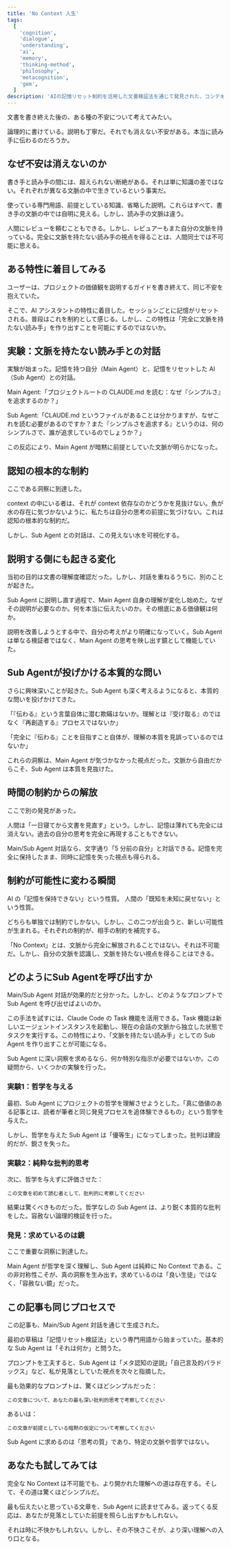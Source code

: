 ```yaml
---
title: 'No Context 人生'
tags:
  [
    'cognition',
    'dialogue',
    'understanding',
    'ai',
    'memory',
    'thinking-method',
    'philosophy',
    'metacognition',
    'gem',
  ]
description: 'AIの記憶リセット制約を活用した文書検証法を通じて発見された、コンテキストを持たない新しい知の形'
---
```


文書を書き終えた後の、ある種の不安について考えてみたい。

論理的に書けている。説明も丁寧だ。それでも消えない不安がある。本当に読み手に伝わるのだろうか。

## なぜ不安は消えないのか

書き手と読み手の間には、超えられない断絶がある。それは単に知識の差ではない。それぞれが異なる文脈の中で生きているという事実だ。

使っている専門用語、前提としている知識、省略した説明。これらはすべて、書き手の文脈の中では自明に見える。しかし、読み手の文脈は違う。

人間にレビューを頼むこともできる。しかし、レビュアーもまた自分の文脈を持っている。完全に文脈を持たない読み手の視点を得ることは、人間同士では不可能に思える。

## ある特性に着目してみる

ユーザーは、プロジェクトの価値観を説明するガイドを書き終えて、同じ不安を抱えていた。

そこで、AI アシスタントの特性に着目した。セッションごとに記憶がリセットされる。普段はこれを制約として感じる。しかし、この特性は「完全に文脈を持たない読み手」を作り出すことを可能にするのではないか。

## 実験：文脈を持たない読み手との対話

実験が始まった。記憶を持つ自分（Main Agent）と、記憶をリセットした AI（Sub Agent）との対話。

Main Agent:「プロジェクトルートの CLAUDE.md を読む：なぜ『シンプルさ』を追求するのか？」

Sub Agent:「CLAUDE.md というファイルがあることは分かりますが、なぜこれを読む必要があるのですか？また『シンプルさを追求する』というのは、何のシンプルさで、誰が追求しているのでしょうか？」

この反応により、Main Agent が暗黙に前提としていた文脈が明らかになった。

## 認知の根本的な制約

ここである洞察に到達した。

context の中にいる者は、それが context 依存なのかどうかを見抜けない。魚が水の存在に気づかないように、私たちは自分の思考の前提に気づけない。これは認知の根本的な制約だ。

しかし、Sub Agent との対話は、この見えない水を可視化する。

## 説明する側にも起きる変化

当初の目的は文書の理解度確認だった。しかし、対話を重ねるうちに、別のことが起きた。

Sub Agent に説明し直す過程で、Main Agent 自身の理解が変化し始めた。なぜその説明が必要なのか。何を本当に伝えたいのか。その根底にある価値観は何か。

説明を改善しようとする中で、自分の考えがより明確になっていく。Sub Agent は単なる検証者ではなく、Main Agent の思考を映し出す鏡として機能していた。

## Sub Agentが投げかける本質的な問い

さらに興味深いことが起きた。Sub Agent も深く考えるようになると、本質的な問いを投げかけてきた。

「『伝わる』という言葉自体に潜む欺瞞はないか。理解とは『受け取る』のではなく『再創造する』プロセスではないか」

「完全に『伝わる』ことを目指すこと自体が、理解の本質を見誤っているのではないか」

これらの洞察は、Main Agent が気づかなかった視点だった。文脈から自由だからこそ、Sub Agent は本質を見抜けた。

## 時間の制約からの解放

ここで別の発見があった。

人間は「一日寝てから文書を見直す」という。しかし、記憶は薄れても完全には消えない。過去の自分の思考を完全に再現することもできない。

Main/Sub Agent 対話なら、文字通り「5 分前の自分」と対話できる。記憶を完全に保持したまま、同時に記憶を失った視点も得られる。

## 制約が可能性に変わる瞬間

AI の「記憶を保持できない」という性質。
人間の「既知を未知に戻せない」という性質。

どちらも単独では制約でしかない。しかし、この二つが出会うと、新しい可能性が生まれる。それぞれの制約が、相手の制約を補完する。

「No Context」とは、文脈から完全に解放されることではない。それは不可能だ。しかし、自分の文脈を認識し、文脈を持たない視点を得ることはできる。

## どのようにSub Agentを呼び出すか

Main/Sub Agent 対話が効果的だと分かった。しかし、どのようなプロンプトで Sub Agent を呼び出せばよいのか。

この手法を試すには、Claude Code の Task 機能を活用できる。Task 機能は新しいエージェントインスタンスを起動し、現在の会話の文脈から独立した状態でタスクを実行する。この特性により、「文脈を持たない読み手」としての Sub Agent を作り出すことが可能になる。

Sub Agent に深い洞察を求めるなら、何か特別な指示が必要ではないか。この疑問から、いくつかの実験を行った。

### 実験1：哲学を与える

最初、Sub Agent にプロジェクトの哲学を理解させようとした。「真に価値のある記事とは、読者が筆者と同じ発見プロセスを追体験できるもの」という哲学を与えた。

しかし、哲学を与えた Sub Agent は「優等生」になってしまった。批判は建設的だが、鋭さを失った。

### 実験2：純粋な批判的思考

次に、哲学を与えずに評価させた：

```
この文章を初めて読む者として、批判的に考察してください
```

結果は驚くべきものだった。哲学なしの Sub Agent は、より鋭く本質的な批判をした。容赦ない論理的検証を行った。

### 発見：求めているのは鏡

ここで重要な洞察に到達した。

Main Agent が哲学を深く理解し、Sub Agent は純粋に No Context である。この非対称性こそが、真の洞察を生み出す。求めているのは「良い生徒」ではなく、「容赦ない鏡」だった。

## この記事も同じプロセスで

この記事も、Main/Sub Agent 対話を通じて生成された。

最初の草稿は「記憶リセット検証法」という専門用語から始まっていた。基本的な Sub Agent は「それは何か」と問うた。

プロンプトを工夫すると、Sub Agent は「メタ認知の逆説」「自己言及的パラドックス」など、私が見落としていた視点を次々と指摘した。

最も効果的なプロンプトは、驚くほどシンプルだった：

```
この文章について、あなたの最も深い批判的思考で考察してください
```

あるいは：

```
この文章が前提としている暗黙の仮定について考察してください
```

Sub Agent に求めるのは「思考の質」であり、特定の文脈や哲学ではない。

## あなたも試してみては

完全な No Context は不可能でも、より開かれた理解への道は存在する。そして、その道は驚くほどシンプルだ。

最も伝えたいと思っている文章を、Sub Agent に読ませてみる。返ってくる反応は、あなたが見落としていた前提を照らし出すかもしれない。

それは時に不快かもしれない。しかし、その不快さこそが、より深い理解への入り口となる。
